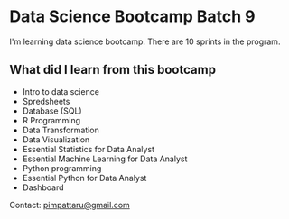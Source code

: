 # Data Science Bootcamp Batch 9

I'm learning data science bootcamp. There are 10 sprints in the program.

## What did I learn from this bootcamp

- Intro to data science
- Spredsheets
- Database (SQL)
- R Programming
- Data Transformation
- Data Visualization
- Essential Statistics for Data Analyst
- Essential Machine Learning for Data Analyst
- Python programming
- Essential Python for Data Analyst
- Dashboard

Contact: pimpattaru@gmail.com
